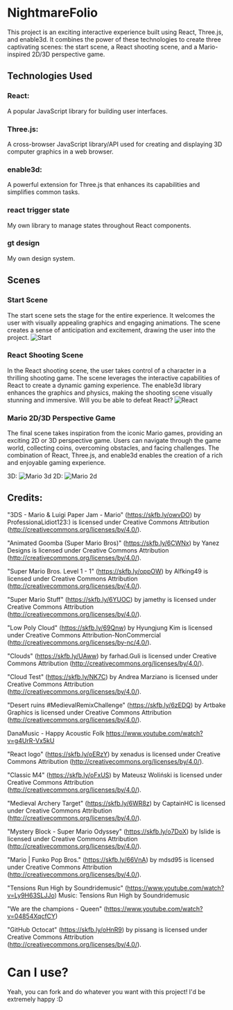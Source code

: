 
# NightmareFolio
This project is an exciting interactive experience built using React, Three.js, and enable3d. It combines the power of these technologies to create three captivating scenes: the start scene, a React shooting scene, and a Mario-inspired 2D/3D perspective game.

## Technologies Used
### React: 
A popular JavaScript library for building user interfaces.
### Three.js: 
A cross-browser JavaScript library/API used for creating and displaying 3D computer graphics in a web browser.
### enable3d: 
A powerful extension for Three.js that enhances its capabilities and simplifies common tasks.
### react trigger state
My own library to manage states throughout React components.
### gt design
My own design system.

## Scenes
### Start Scene
The start scene sets the stage for the entire experience. It welcomes the user with visually appealing graphics and engaging animations. The scene creates a sense of anticipation and excitement, drawing the user into the project.
![Start](https://raw.githubusercontent.com/gabrieldeavila/nightmare-folio/master/public/img/start.png)

### React Shooting Scene
In the React shooting scene, the user takes control of a character in a thrilling shooting game. The scene leverages the interactive capabilities of React to create a dynamic gaming experience. The enable3d library enhances the graphics and physics, making the shooting scene visually stunning and immersive. Will you be able to defeat React?
![React](https://raw.githubusercontent.com/gabrieldeavila/nightmare-folio/master/public/img/react-quest.png)

### Mario 2D/3D Perspective Game
The final scene takes inspiration from the iconic Mario games, providing an exciting 2D or 3D perspective game. Users can navigate through the game world, collecting coins, overcoming obstacles, and facing challenges. The combination of React, Three.js, and enable3d enables the creation of a rich and enjoyable gaming experience.

3D:
![Mario 3d](https://raw.githubusercontent.com/gabrieldeavila/nightmare-folio/master/public/img/mario-3d.png)
2D:
![Mario 2d](https://raw.githubusercontent.com/gabrieldeavila/nightmare-folio/master/public/img/mario-2d.png)

## Credits:

"3DS - Mario & Luigi Paper Jam - Mario" (https://skfb.ly/owvDO) by ProfessionaLidiot123:) is licensed under Creative Commons Attribution (http://creativecommons.org/licenses/by/4.0/).

"Animated Goomba (Super Mario Bros)" (https://skfb.ly/6CWNx) by Yanez Designs is licensed under Creative Commons Attribution (http://creativecommons.org/licenses/by/4.0/).

"Super Mario Bros. Level 1 - 1" (https://skfb.ly/oppOW) by Alfking49 is licensed under Creative Commons Attribution (http://creativecommons.org/licenses/by/4.0/).

"Super Mario Stuff" (https://skfb.ly/6YUOC) by jamethy is licensed under Creative Commons Attribution (http://creativecommons.org/licenses/by/4.0/).

"Low Poly Cloud" (https://skfb.ly/69Qnw) by Hyungjung Kim is licensed under Creative Commons Attribution-NonCommercial (http://creativecommons.org/licenses/by-nc/4.0/).

"Clouds" (https://skfb.ly/UAww) by farhad.Guli is licensed under Creative Commons Attribution (http://creativecommons.org/licenses/by/4.0/).

"Cloud Test" (https://skfb.ly/NK7C) by Andrea Marziano is licensed under Creative Commons Attribution (http://creativecommons.org/licenses/by/4.0/).

"Desert ruins #MedievalRemixChallenge" (https://skfb.ly/6zEDQ) by Artbake Graphics is licensed under Creative Commons Attribution (http://creativecommons.org/licenses/by/4.0/).

DanaMusic - Happy Acoustic Folk https://www.youtube.com/watch?v=g4UrR-Vx5kU

"React logo" (https://skfb.ly/oERzY) by xenadus is licensed under Creative Commons Attribution (http://creativecommons.org/licenses/by/4.0/).

"Classic M4" (https://skfb.ly/oFxUS) by Mateusz Woliński is licensed under Creative Commons Attribution (http://creativecommons.org/licenses/by/4.0/).

"Medieval Archery Target" (https://skfb.ly/6WR8z) by CaptainHC is licensed under Creative Commons Attribution (http://creativecommons.org/licenses/by/4.0/).

"Mystery Block - Super Mario Odyssey" (https://skfb.ly/o7DoX) by Islide is licensed under Creative Commons Attribution (http://creativecommons.org/licenses/by/4.0/).

"Mario | Funko Pop Bros." (https://skfb.ly/66VnA) by mdsd95 is licensed under Creative Commons Attribution (http://creativecommons.org/licenses/by/4.0/).

"Tensions Run High by Soundridemusic" (https://www.youtube.com/watch?v=Ly9H63SLJJo) Music: Tensions Run High by Soundridemusic

"We are the champions - Queen" (https://www.youtube.com/watch?v=04854XqcfCY)

"GitHub Octocat" (https://skfb.ly/oHnR9) by pissang is licensed under Creative Commons Attribution (http://creativecommons.org/licenses/by/4.0/).

# Can I use?
Yeah, you can fork and do whatever you want with this project! I'd be extremely happy :D
